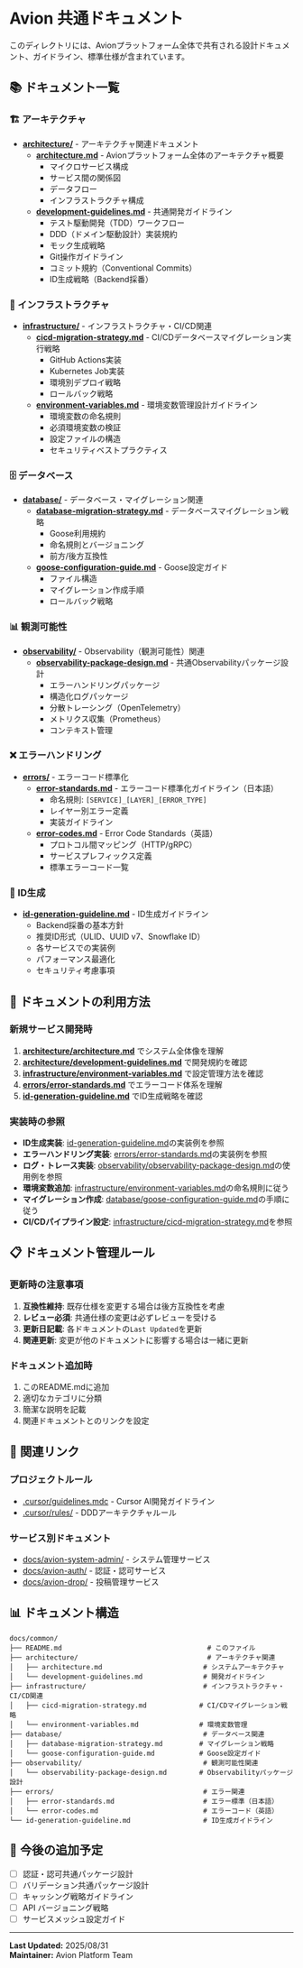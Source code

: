# Avion 共通ドキュメント

このディレクトリには、Avionプラットフォーム全体で共有される設計ドキュメント、ガイドライン、標準仕様が含まれています。

## 📚 ドキュメント一覧

### 🏗️ アーキテクチャ
- **[architecture/](./architecture/)** - アーキテクチャ関連ドキュメント
  - **[architecture.md](./architecture/architecture.md)** - Avionプラットフォーム全体のアーキテクチャ概要
    - マイクロサービス構成
    - サービス間の関係図
    - データフロー
    - インフラストラクチャ構成
  - **[development-guidelines.md](./architecture/development-guidelines.md)** - 共通開発ガイドライン
    - テスト駆動開発（TDD）ワークフロー
    - DDD（ドメイン駆動設計）実装規約
    - モック生成戦略
    - Git操作ガイドライン
    - コミット規約（Conventional Commits）
    - ID生成戦略（Backend採番）

### 🚀 インフラストラクチャ
- **[infrastructure/](./infrastructure/)** - インフラストラクチャ・CI/CD関連
  - **[cicd-migration-strategy.md](./infrastructure/cicd-migration-strategy.md)** - CI/CDデータベースマイグレーション実行戦略
    - GitHub Actions実装
    - Kubernetes Job実装
    - 環境別デプロイ戦略
    - ロールバック戦略
  - **[environment-variables.md](./infrastructure/environment-variables.md)** - 環境変数管理設計ガイドライン
    - 環境変数の命名規則
    - 必須環境変数の検証
    - 設定ファイルの構造
    - セキュリティベストプラクティス

### 🗄️ データベース
- **[database/](./database/)** - データベース・マイグレーション関連
  - **[database-migration-strategy.md](./database/database-migration-strategy.md)** - データベースマイグレーション戦略
    - Goose利用規約
    - 命名規則とバージョニング
    - 前方/後方互換性
  - **[goose-configuration-guide.md](./database/goose-configuration-guide.md)** - Goose設定ガイド
    - ファイル構造
    - マイグレーション作成手順
    - ロールバック戦略

### 📊 観測可能性
- **[observability/](./observability/)** - Observability（観測可能性）関連
  - **[observability-package-design.md](./observability/observability-package-design.md)** - 共通Observabilityパッケージ設計
    - エラーハンドリングパッケージ
    - 構造化ログパッケージ
    - 分散トレーシング（OpenTelemetry）
    - メトリクス収集（Prometheus）
    - コンテキスト管理

### ❌ エラーハンドリング
- **[errors/](./errors/)** - エラーコード標準化
  - **[error-standards.md](./errors/error-standards.md)** - エラーコード標準化ガイドライン（日本語）
    - 命名規則: `[SERVICE]_[LAYER]_[ERROR_TYPE]`
    - レイヤー別エラー定義
    - 実装ガイドライン
  - **[error-codes.md](./errors/error-codes.md)** - Error Code Standards（英語）
    - プロトコル間マッピング（HTTP/gRPC）
    - サービスプレフィックス定義
    - 標準エラーコード一覧

### 🔑 ID生成
- **[id-generation-guideline.md](./id-generation-guideline.md)** - ID生成ガイドライン
  - Backend採番の基本方針
  - 推奨ID形式（ULID、UUID v7、Snowflake ID）
  - 各サービスでの実装例
  - パフォーマンス最適化
  - セキュリティ考慮事項

## 🎯 ドキュメントの利用方法

### 新規サービス開発時
1. **[architecture/architecture.md](./architecture/architecture.md)** でシステム全体像を理解
2. **[architecture/development-guidelines.md](./architecture/development-guidelines.md)** で開発規約を確認
3. **[infrastructure/environment-variables.md](./infrastructure/environment-variables.md)** で設定管理方法を確認
4. **[errors/error-standards.md](./errors/error-standards.md)** でエラーコード体系を理解
5. **[id-generation-guideline.md](./id-generation-guideline.md)** でID生成戦略を確認

### 実装時の参照
- **ID生成実装**: [id-generation-guideline.md](./id-generation-guideline.md)の実装例を参照
- **エラーハンドリング実装**: [errors/error-standards.md](./errors/error-standards.md)の実装例を参照
- **ログ・トレース実装**: [observability/observability-package-design.md](./observability/observability-package-design.md)の使用例を参照
- **環境変数追加**: [infrastructure/environment-variables.md](./infrastructure/environment-variables.md)の命名規則に従う
- **マイグレーション作成**: [database/goose-configuration-guide.md](./database/goose-configuration-guide.md)の手順に従う
- **CI/CDパイプライン設定**: [infrastructure/cicd-migration-strategy.md](./infrastructure/cicd-migration-strategy.md)を参照

## 📋 ドキュメント管理ルール

### 更新時の注意事項
1. **互換性維持**: 既存仕様を変更する場合は後方互換性を考慮
2. **レビュー必須**: 共通仕様の変更は必ずレビューを受ける
3. **更新日記載**: 各ドキュメントの`Last Updated`を更新
4. **関連更新**: 変更が他のドキュメントに影響する場合は一緒に更新

### ドキュメント追加時
1. このREADME.mdに追加
2. 適切なカテゴリに分類
3. 簡潔な説明を記載
4. 関連ドキュメントとのリンクを設定

## 🔗 関連リンク

### プロジェクトルール
- [.cursor/guidelines.mdc](../../.cursor/guidelines.mdc) - Cursor AI開発ガイドライン
- [.cursor/rules/](../../.cursor/rules/) - DDDアーキテクチャルール

### サービス別ドキュメント
- [docs/avion-system-admin/](../avion-system-admin/) - システム管理サービス
- [docs/avion-auth/](../avion-auth/) - 認証・認可サービス
- [docs/avion-drop/](../avion-drop/) - 投稿管理サービス

## 📊 ドキュメント構造

```
docs/common/
├── README.md                                    # このファイル
├── architecture/                                # アーキテクチャ関連
│   ├── architecture.md                         # システムアーキテクチャ
│   └── development-guidelines.md               # 開発ガイドライン
├── infrastructure/                             # インフラストラクチャ・CI/CD関連
│   ├── cicd-migration-strategy.md             # CI/CDマイグレーション戦略
│   └── environment-variables.md               # 環境変数管理
├── database/                                   # データベース関連
│   ├── database-migration-strategy.md         # マイグレーション戦略
│   └── goose-configuration-guide.md           # Goose設定ガイド
├── observability/                              # 観測可能性関連
│   └── observability-package-design.md        # Observabilityパッケージ設計
├── errors/                                     # エラー関連
│   ├── error-standards.md                      # エラー標準（日本語）
│   └── error-codes.md                          # エラーコード（英語）
└── id-generation-guideline.md                  # ID生成ガイドライン
```

## 🚀 今後の追加予定

- [ ] 認証・認可共通パッケージ設計
- [ ] バリデーション共通パッケージ設計
- [ ] キャッシング戦略ガイドライン
- [ ] API バージョニング戦略
- [ ] サービスメッシュ設定ガイド

---

**Last Updated:** 2025/08/31  
**Maintainer:** Avion Platform Team